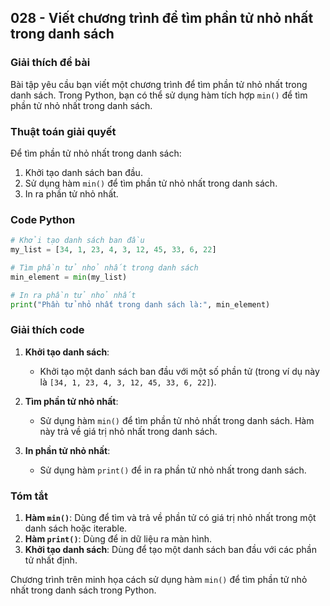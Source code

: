 ## 028 - Viết chương trình để tìm phần tử nhỏ nhất trong danh sách

### Giải thích đề bài

Bài tập yêu cầu bạn viết một chương trình để tìm phần tử nhỏ nhất trong danh sách. Trong Python, bạn có thể sử dụng hàm tích hợp `min()` để tìm phần tử nhỏ nhất trong danh sách.

### Thuật toán giải quyết

Để tìm phần tử nhỏ nhất trong danh sách:

1. Khởi tạo danh sách ban đầu.
2. Sử dụng hàm `min()` để tìm phần tử nhỏ nhất trong danh sách.
3. In ra phần tử nhỏ nhất.

### Code Python

```python
# Khởi tạo danh sách ban đầu
my_list = [34, 1, 23, 4, 3, 12, 45, 33, 6, 22]

# Tìm phần tử nhỏ nhất trong danh sách
min_element = min(my_list)

# In ra phần tử nhỏ nhất
print("Phần tử nhỏ nhất trong danh sách là:", min_element)
```

### Giải thích code

1. **Khởi tạo danh sách**:

   - Khởi tạo một danh sách ban đầu với một số phần tử (trong ví dụ này là `[34, 1, 23, 4, 3, 12, 45, 33, 6, 22]`).

2. **Tìm phần tử nhỏ nhất**:

   - Sử dụng hàm `min()` để tìm phần tử nhỏ nhất trong danh sách. Hàm này trả về giá trị nhỏ nhất trong danh sách.

3. **In phần tử nhỏ nhất**:
   - Sử dụng hàm `print()` để in ra phần tử nhỏ nhất trong danh sách.

### Tóm tắt

1. **Hàm `min()`**: Dùng để tìm và trả về phần tử có giá trị nhỏ nhất trong một danh sách hoặc iterable.
2. **Hàm `print()`**: Dùng để in dữ liệu ra màn hình.
3. **Khởi tạo danh sách**: Dùng để tạo một danh sách ban đầu với các phần tử nhất định.

Chương trình trên minh họa cách sử dụng hàm `min()` để tìm phần tử nhỏ nhất trong danh sách trong Python.
